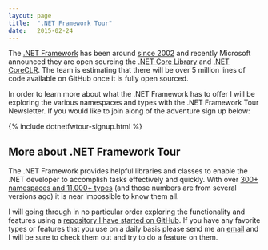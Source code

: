 ```yaml
---
layout: page
title:  ".NET Framework Tour"
date:   2015-02-24
---
```


The [.NET Framework](http://www.microsoft.com/net) has been around [since 2002](http://en.wikipedia.org/wiki/.NET_Framework_version_history#.NET_Framework_1.0) and recently Microsoft announced they are open sourcing the [.NET Core Library](http://blogs.msdn.com/b/dotnet/archive/2014/12/04/introducing-net-core.aspx) and [.NET CoreCLR](http://blogs.msdn.com/b/dotnet/archive/2015/02/03/coreclr-is-now-open-source.aspx).  The team is estimating that there will be over 5 million lines of code available on GitHub once it is fully open sourced.

In order to learn more about what the .NET Framework has to offer I will be exploring the various namespaces and types with the .NET Framework Tour Newsletter.  If you would like to join along of the adventure sign up below:

<div>
  {% include dotnetfwtour-signup.html %}
</div>

## More about .NET Framework Tour
The .NET Framework provides helpful libraries and classes to enable the .NET developer to accomplish tasks effectively and quickly.  With over [300+ namespaces and 11,000+ types](http://blogs.msdn.com/b/brada/archive/2008/03/17/number-of-types-in-the-net-framework.aspx) (and those numbers are from several versions ago) it is near impossible to  know them all.

I will going through in no particular order exploring the functionality and features using a [repository I have started on GitHub](https://github.com/jsturtevant/DotNetTour).  If you have any favorite types or features that you use on a daily basis please send me an [email](mailto:jsturtevant@gmail.com) and I will be sure to check them out and try to do a feature on them.
